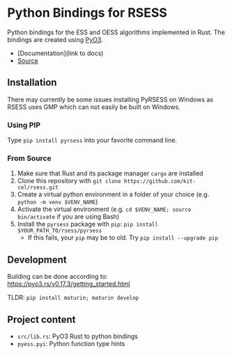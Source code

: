 # Python Bindings for RSESS

Python bindings for the ESS and OESS algorithms implemented in Rust.
The bindings are created using [PyO3](https://github.com/PyO3/pyo3).

- [Documentation](link to docs)
- [Source](https://github.com/kit-cel/rsess)

## Installation

There may currently be some issues installing PyRSESS on Windows as RSESS uses GMP which can not easily be built on Windows.

### Using PIP

Type `pip install pyrsess` into your favorite command line.

### From Source

1. Make sure that Rust and its package manager `cargo` are installed
2. Clone this repository with `git clone https://github.com/kit-cel/rsess.git`
3. Create a virtual python environment in a folder of your choice (e.g. `python -m venv $VENV_NAME`)
4. Activate the virtual environment (e.g. `cd $VENV_NAME; source bin/activate` if you are using Bash)
5. Install the `pyrsess` package with `pip`: `pip install $YOUR_PATH_TO/rsess/pyrsess`
	- If this fails, your `pip` may be to old. Try `pip install --upgrade pip`

## Development

Building can be done according to: https://pyo3.rs/v0.17.3/getting_started.html

TLDR: `pip install maturin; maturin develop`

## Project content

- `src/lib.rs`: PyO3 Rust to python bindings
- `pyess.pyi`: Python function type hints
